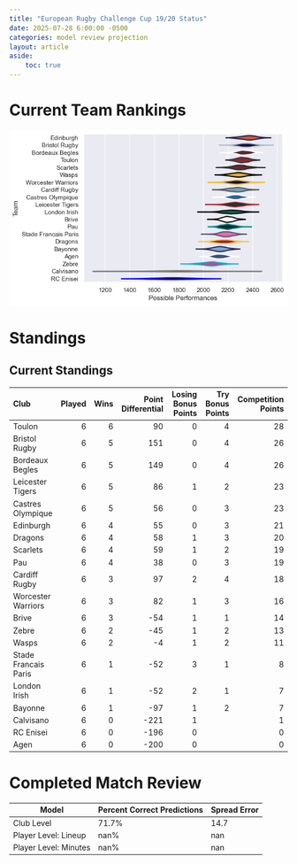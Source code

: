 ```yaml
---  
title: "European Rugby Challenge Cup 19/20 Status"  
date: 2025-07-28 6:00:00 -0500  
categories: model review projection  
layout: article  
aside:  
    toc: true  
---
```

# Current Team Rankings


![Club Rankings](plots/rankings_European_Rugby_Challenge_Cup_1920.png)
# Standings

## Current Standings


| Club                 |   Played |   Wins |   Point Differential |   Losing Bonus Points |   Try Bonus Points |   Competition Points |
|:---------------------|---------:|-------:|---------------------:|----------------------:|-------------------:|---------------------:|
| Toulon               |        6 |      6 |                   90 |                     0 |                  4 |                   28 |
| Bristol Rugby        |        6 |      5 |                  151 |                     0 |                  4 |                   26 |
| Bordeaux Begles      |        6 |      5 |                  149 |                     0 |                  4 |                   26 |
| Leicester Tigers     |        6 |      5 |                   86 |                     1 |                  2 |                   23 |
| Castres Olympique    |        6 |      5 |                   56 |                     0 |                  3 |                   23 |
| Edinburgh            |        6 |      4 |                   55 |                     0 |                  3 |                   21 |
| Dragons              |        6 |      4 |                   58 |                     1 |                  3 |                   20 |
| Scarlets             |        6 |      4 |                   59 |                     1 |                  2 |                   19 |
| Pau                  |        6 |      4 |                   38 |                     0 |                  3 |                   19 |
| Cardiff Rugby        |        6 |      3 |                   97 |                     2 |                  4 |                   18 |
| Worcester Warriors   |        6 |      3 |                   82 |                     1 |                  3 |                   16 |
| Brive                |        6 |      3 |                  -54 |                     1 |                  1 |                   14 |
| Zebre                |        6 |      2 |                  -45 |                     1 |                  2 |                   13 |
| Wasps                |        6 |      2 |                   -4 |                     1 |                  2 |                   11 |
| Stade Francais Paris |        6 |      1 |                  -52 |                     3 |                  1 |                    8 |
| London Irish         |        6 |      1 |                  -52 |                     2 |                  1 |                    7 |
| Bayonne              |        6 |      1 |                  -97 |                     1 |                  2 |                    7 |
| Calvisano            |        6 |      0 |                 -221 |                     1 |                    |                    1 |
| RC Enisei            |        6 |      0 |                 -196 |                     0 |                    |                    0 |
| Agen                 |        6 |      0 |                 -200 |                     0 |                    |                    0 |



# Completed Match Review


| Model | Percent Correct Predictions | Spread Error |
| ------ | ------ | ------ |
| Club Level | 71.7% | 14.7 |
| Player Level: Lineup | nan% | nan |
| Player Level: Minutes | nan% | nan |

